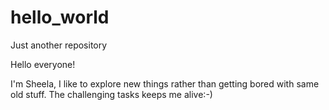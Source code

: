 # hello_world
Just another repository

Hello everyone!

I'm Sheela, I like to explore new things rather than getting bored with same old stuff.
The challenging tasks keeps me alive:-)
